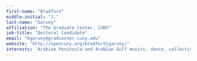 ```yaml
---
first-name: "Bradford"
middle-initial: "J."
last-name: "Garvey"
affiliation: "The Graduate Center, CUNY"
job-title: "Doctoral Candidate"
email: "bgarvey@gradcenter.cuny.edu"
website: "http://opencuny.org/bradfordjgarvey/"
interests: 'Arabian Peninsula and Arabian Gulf musics, dance, collective performance, the state, praise, sung poetry, music analysis, the "music" question; the Iraqi Maqam and its transmission'
---
```

